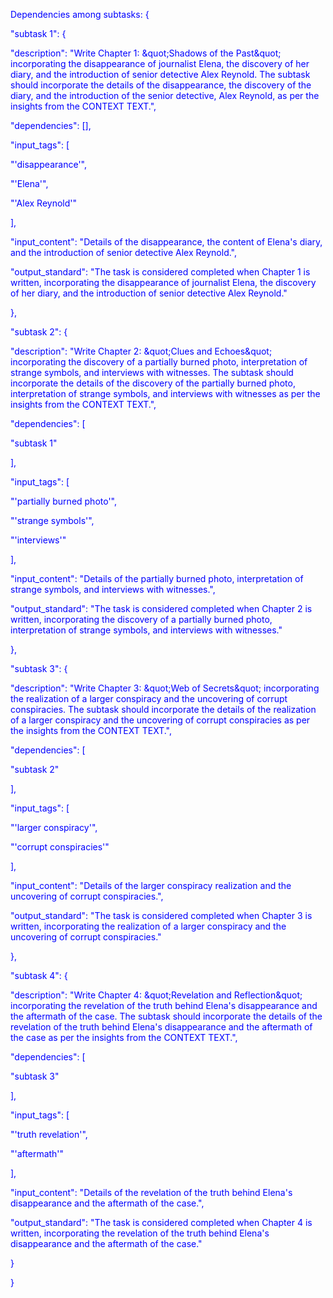 
<span style='color: blue;'>Dependencies among subtasks: {</span>

<span style='color: blue;'>    &quot;subtask 1&quot;: {</span>

<span style='color: blue;'>        &quot;description&quot;: &quot;Write Chapter 1: \&quot;Shadows of the Past\&quot; incorporating the disappearance of journalist Elena, the discovery of her diary, and the introduction of senior detective Alex Reynold. The subtask should incorporate the details of the disappearance, the discovery of the diary, and the introduction of the senior detective, Alex Reynold, as per the insights from the CONTEXT TEXT.&quot;,</span>

<span style='color: blue;'>        &quot;dependencies&quot;: [],</span>

<span style='color: blue;'>        &quot;input_tags&quot;: [</span>

<span style='color: blue;'>            &quot;&#x27;disappearance&#x27;&quot;,</span>

<span style='color: blue;'>            &quot;&#x27;Elena&#x27;&quot;,</span>

<span style='color: blue;'>            &quot;&#x27;Alex Reynold&#x27;&quot;</span>

<span style='color: blue;'>        ],</span>

<span style='color: blue;'>        &quot;input_content&quot;: &quot;Details of the disappearance, the content of Elena&#x27;s diary, and the introduction of senior detective Alex Reynold.&quot;,</span>

<span style='color: blue;'>        &quot;output_standard&quot;: &quot;The task is considered completed when Chapter 1 is written, incorporating the disappearance of journalist Elena, the discovery of her diary, and the introduction of senior detective Alex Reynold.&quot;</span>

<span style='color: blue;'>    },</span>

<span style='color: blue;'>    &quot;subtask 2&quot;: {</span>

<span style='color: blue;'>        &quot;description&quot;: &quot;Write Chapter 2: \&quot;Clues and Echoes\&quot; incorporating the discovery of a partially burned photo, interpretation of strange symbols, and interviews with witnesses. The subtask should incorporate the details of the discovery of the partially burned photo, interpretation of strange symbols, and interviews with witnesses as per the insights from the CONTEXT TEXT.&quot;,</span>

<span style='color: blue;'>        &quot;dependencies&quot;: [</span>

<span style='color: blue;'>            &quot;subtask 1&quot;</span>

<span style='color: blue;'>        ],</span>

<span style='color: blue;'>        &quot;input_tags&quot;: [</span>

<span style='color: blue;'>            &quot;&#x27;partially burned photo&#x27;&quot;,</span>

<span style='color: blue;'>            &quot;&#x27;strange symbols&#x27;&quot;,</span>

<span style='color: blue;'>            &quot;&#x27;interviews&#x27;&quot;</span>

<span style='color: blue;'>        ],</span>

<span style='color: blue;'>        &quot;input_content&quot;: &quot;Details of the partially burned photo, interpretation of strange symbols, and interviews with witnesses.&quot;,</span>

<span style='color: blue;'>        &quot;output_standard&quot;: &quot;The task is considered completed when Chapter 2 is written, incorporating the discovery of a partially burned photo, interpretation of strange symbols, and interviews with witnesses.&quot;</span>

<span style='color: blue;'>    },</span>

<span style='color: blue;'>    &quot;subtask 3&quot;: {</span>

<span style='color: blue;'>        &quot;description&quot;: &quot;Write Chapter 3: \&quot;Web of Secrets\&quot; incorporating the realization of a larger conspiracy and the uncovering of corrupt conspiracies. The subtask should incorporate the details of the realization of a larger conspiracy and the uncovering of corrupt conspiracies as per the insights from the CONTEXT TEXT.&quot;,</span>

<span style='color: blue;'>        &quot;dependencies&quot;: [</span>

<span style='color: blue;'>            &quot;subtask 2&quot;</span>

<span style='color: blue;'>        ],</span>

<span style='color: blue;'>        &quot;input_tags&quot;: [</span>

<span style='color: blue;'>            &quot;&#x27;larger conspiracy&#x27;&quot;,</span>

<span style='color: blue;'>            &quot;&#x27;corrupt conspiracies&#x27;&quot;</span>

<span style='color: blue;'>        ],</span>

<span style='color: blue;'>        &quot;input_content&quot;: &quot;Details of the larger conspiracy realization and the uncovering of corrupt conspiracies.&quot;,</span>

<span style='color: blue;'>        &quot;output_standard&quot;: &quot;The task is considered completed when Chapter 3 is written, incorporating the realization of a larger conspiracy and the uncovering of corrupt conspiracies.&quot;</span>

<span style='color: blue;'>    },</span>

<span style='color: blue;'>    &quot;subtask 4&quot;: {</span>

<span style='color: blue;'>        &quot;description&quot;: &quot;Write Chapter 4: \&quot;Revelation and Reflection\&quot; incorporating the revelation of the truth behind Elena&#x27;s disappearance and the aftermath of the case. The subtask should incorporate the details of the revelation of the truth behind Elena&#x27;s disappearance and the aftermath of the case as per the insights from the CONTEXT TEXT.&quot;,</span>

<span style='color: blue;'>        &quot;dependencies&quot;: [</span>

<span style='color: blue;'>            &quot;subtask 3&quot;</span>

<span style='color: blue;'>        ],</span>

<span style='color: blue;'>        &quot;input_tags&quot;: [</span>

<span style='color: blue;'>            &quot;&#x27;truth revelation&#x27;&quot;,</span>

<span style='color: blue;'>            &quot;&#x27;aftermath&#x27;&quot;</span>

<span style='color: blue;'>        ],</span>

<span style='color: blue;'>        &quot;input_content&quot;: &quot;Details of the revelation of the truth behind Elena&#x27;s disappearance and the aftermath of the case.&quot;,</span>

<span style='color: blue;'>        &quot;output_standard&quot;: &quot;The task is considered completed when Chapter 4 is written, incorporating the revelation of the truth behind Elena&#x27;s disappearance and the aftermath of the case.&quot;</span>

<span style='color: blue;'>    }</span>

<span style='color: blue;'>}</span>
